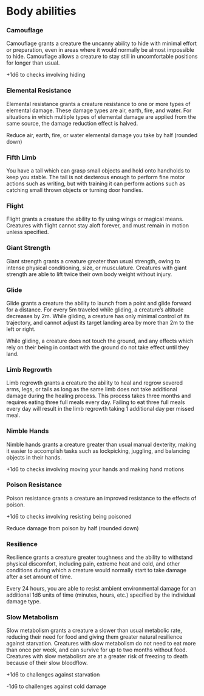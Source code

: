 # Body abilities

### **Camouflage**

Camouflage grants a creature the uncanny ability to hide with minimal effort or preparation, even in areas where it would normally be almost impossible to hide. Camouflage allows a creature to stay still in uncomfortable positions for longer than usual.

+1d6 to checks involving hiding

### **Elemental Resistance**

Elemental resistance grants a creature resistance to one or more types of elemental damage. These damage types are air, earth, fire, and water. For situations in which multiple types of elemental damage are applied from the same source, the damage reduction effect is halved.

Reduce air, earth, fire, or water elemental damage you take by half \(rounded down\)

### **Fifth Limb**

You have a tail which can grasp small objects and hold onto handholds to keep you stable. The tail is not dexterous enough to perform fine motor actions such as writing, but with training it can perform actions such as catching small thrown objects or turning door handles.

### **Flight**

Flight grants a creature the ability to fly using wings or magical means. Creatures with flight cannot stay aloft forever, and must remain in motion unless specified.

### **Giant Strength**

Giant strength grants a creature greater than usual strength, owing to intense physical conditioning, size, or musculature. Creatures with giant strength are able to lift twice their own body weight without injury.

### **Glide**

Glide grants a creature the ability to launch from a point and glide forward for a distance. For every 5m traveled while gliding, a creature’s altitude decreases by 2m. While gliding, a creature has only minimal control of its trajectory, and cannot adjust its target landing area by more than 2m to the left or right.

While gliding, a creature does not touch the ground, and any effects which rely on their being in contact with the ground do not take effect until they land.

### **Limb Regrowth**

Limb regrowth grants a creature the ability to heal and regrow severed arms, legs, or tails as long as the same limb does not take additional damage during the healing process. This process takes three months and requires eating three full meals every day. Failing to eat three full meals every day will result in the limb regrowth taking 1 additional day per missed meal.

### **Nimble Hands**

Nimble hands grants a creature greater than usual manual dexterity, making it easier to accomplish tasks such as lockpicking, juggling, and balancing objects in their hands.

+1d6 to checks involving moving your hands and making hand motions

### **Poison Resistance**

Poison resistance grants a creature an improved resistance to the effects of poison.

+1d6 to checks involving resisting being poisoned

Reduce damage from poison by half \(rounded down\)

### **Resilience**

Resilience grants a creature greater toughness and the ability to withstand physical discomfort, including pain, extreme heat and cold, and other conditions during which a creature would normally start to take damage after a set amount of time.

Every 24 hours, you are able to resist ambient environmental damage for an additional 1d6 units of time \(minutes, hours, etc.\) specified by the individual damage type.

### **Slow Metabolism**

Slow metabolism grants a creature a slower than usual metabolic rate, reducing their need for food and giving them greater natural resilience against starvation. Creatures with slow metabolism do not need to eat more than once per week, and can survive for up to two months without food. Creatures with slow metabolism are at a greater risk of freezing to death because of their slow bloodflow.

+1d6 to challenges against starvation

-1d6 to challenges against cold damage

